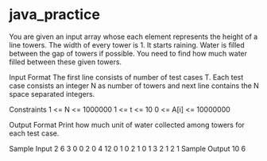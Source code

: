 # java_practice

You are given an input array whose each element represents the height of a line towers. The width of every tower is 1. It starts raining. Water is filled between the gap of towers if possible. You need to find how much water filled between these given towers.



Input Format
The first line consists of number of test cases T. Each test case consists an integer N as number of towers and next line contains the N space separated integers.

Constraints
1 <= N <= 1000000 1 <= t <= 10 0 <= A[i] <= 10000000

Output Format
Print how much unit of water collected among towers for each test case.

Sample Input
2
6
3  0  0  2  0  4
12
0  1  0  2  1  0  1  3  2  1  2  1
Sample Output
10
6

